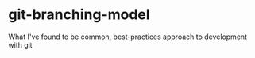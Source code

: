 # git-branching-model
What I've found to be common, best-practices approach to development with git
